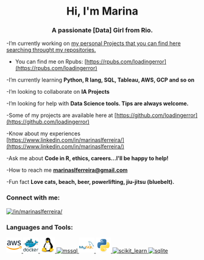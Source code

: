 <h1 align="center">Hi, I'm Marina</h1>
<h3 align="center">A passionate [Data] Girl from Rio.</h3>

-I’m currently working on [my personal Projects that you can find here searching throught my repositories.](https://github.com/loadingerror)

- You can find me on Rpubs: [https://rpubs.com/loadingerror](https://rpubs.com/loadingerror)

-I’m currently learning **Python, R lang, SQL, Tableau, AWS, GCP and so on**

-I’m looking to collaborate on **IA Projects**

-I’m looking for help with **Data Science tools. Tips are always welcome.**

-Some of my projects are available here at [https://github.com/loadingerror](https://github.com/loadingerror)

-Know about my experiences [https://www.linkedin.com/in/marinaslferreira/](https://www.linkedin.com/in/marinaslferreira/)

-Ask me about **Code in R, ethics, careers...I'll be happy to help!**

-How to reach me **marinaslferreira@gmail.com**

-Fun fact **Love cats, beach, beer, powerlifting, jiu-jitsu (bluebelt).**

<h3 align="left">Connect with me:</h3>
<p align="left">
<a href="https://linkedin.com/in/marinaslferreira/" target="blank"><img align="center" src="https://raw.githubusercontent.com/rahuldkjain/github-profile-readme-generator/master/src/images/icons/Social/linked-in-alt.svg" alt="/in/marinaslferreira/" height="30" width="40" /></a>
</p>

<h3 align="left">Languages and Tools:</h3>
<p align="left"> <a href="https://aws.amazon.com" target="_blank"> <img src="https://raw.githubusercontent.com/devicons/devicon/master/icons/amazonwebservices/amazonwebservices-original-wordmark.svg" alt="aws" width="40" height="40"/> </a> <a href="https://www.docker.com/" target="_blank"> <img src="https://raw.githubusercontent.com/devicons/devicon/master/icons/docker/docker-original-wordmark.svg" alt="docker" width="40" height="40"/> </a> <a href="https://www.linux.org/" target="_blank"> <img src="https://raw.githubusercontent.com/devicons/devicon/master/icons/linux/linux-original.svg" alt="linux" width="40" height="40"/> </a> <a href="https://www.microsoft.com/en-us/sql-server" target="_blank"> <img src="https://www.svgrepo.com/show/303229/microsoft-sql-server-logo.svg" alt="mssql" width="40" height="40"/> </a> <a href="https://www.mysql.com/" target="_blank"> <img src="https://raw.githubusercontent.com/devicons/devicon/master/icons/mysql/mysql-original-wordmark.svg" alt="mysql" width="40" height="40"/> </a> <a href="https://www.python.org" target="_blank"> <img src="https://raw.githubusercontent.com/devicons/devicon/master/icons/python/python-original.svg" alt="python" width="40" height="40"/> </a> <a href="https://scikit-learn.org/" target="_blank"> <img src="https://upload.wikimedia.org/wikipedia/commons/0/05/Scikit_learn_logo_small.svg" alt="scikit_learn" width="40" height="40"/> </a> <a href="https://www.sqlite.org/" target="_blank"> <img src="https://www.vectorlogo.zone/logos/sqlite/sqlite-icon.svg" alt="sqlite" width="40" height="40"/> </a> </p>
